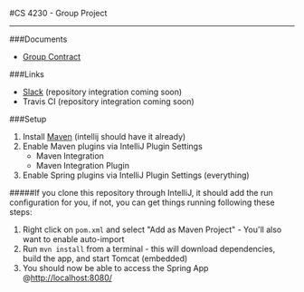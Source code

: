 #CS 4230 - Group Project
<hr>

###Documents
- [Group Contract](./docs/group-contract.md)

###Links
- [Slack](cs4230hq.slack.com) (repository integration coming soon)
- Travis CI (repository integration coming soon)

###Setup

1. Install [Maven](https://maven.apache.org/download.cgi) (intellij should have it already)
2. Enable Maven plugins via IntelliJ Plugin Settings
    - Maven Integration
    - Maven Integration Plugin
3. Enable Spring plugins via IntelliJ Plugin Settings (everything)

#####If you clone this repository through IntelliJ, it should add the run configuration for you, if not, you can get things running following these steps:
1. Right click on ```pom.xml``` and select "Add as Maven Project" - You'll also want to enable auto-import
2. Run ```mvn install``` from a terminal - this will download dependencies, build the app, and start Tomcat (embedded)
3. You should now be able to access the Spring App @[http://localhost:8080/](http://localhost:8080/)
